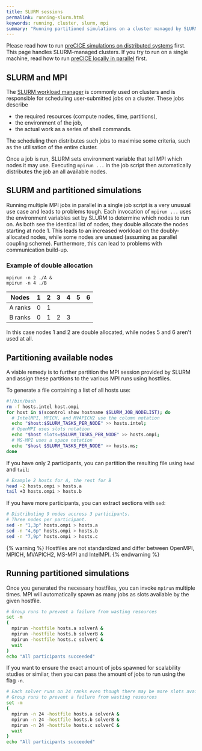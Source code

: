 ```yaml
---
title: SLURM sessions
permalink: running-slurm.html
keywords: running, cluster, slurm, mpi
summary: "Running partitioned simulations on a cluster managed by SLURM requires special treatment of the provided MPI machines."
---
```


Please read how to run [preCICE simulations on distributed systems](running-distributed.html) first.
This page handles SLURM-managed clusters.
If you try to run on a single machine, read how to run [preCICE locally in parallel](running-simple.html) first.

## SLURM and MPI

The [SLURM workload manager](https://slurm.schedmd.com/) is commonly used on clusters and is responsible for scheduling user-submitted jobs on a cluster.
These jobs describe

* the required resources (compute nodes, time, partitions),
* the environment of the job,
* the actual work as a series of shell commands.

The scheduling then distributes such jobs to maximise some criteria, such as the utilisation of the entire cluster.

Once a job is run, SLURM sets environment variable that tell MPI which nodes it may use.
Executing `mpirun ...` in the job script then automatically distributes the job an all available nodes.

## SLURM and partitioned simulations

Running multiple MPI jobs in parallel in a single job script is a very unusual use case and leads to problems tough.
Each invocation of `mpirun ...` uses the environment variables set by SLURM to determine which nodes to run on.
As both see the identical list of nodes, they double allocate the nodes starting at node 1.
This leads to an increased workload on the doubly-allocated nodes, while some nodes are unused (assuming as parallel coupling scheme).
Furthermore, this can lead to problems with communication build-up.

### Example of double allocation

```console
mpirun -n 2 ./A &
mpirun -n 4 ./B
```

| Nodes   | 1   | 2   | 3   | 4   | 5   | 6 |
| ---     | --- | --- | --- | --- | --- | --- |
| A ranks | 0   | 1   |     |     |     |   |
| B ranks | 0   | 1   | 2   | 3   |     |   |

In this case nodes 1 and 2 are double allocated, while nodes 5 and 6 aren't used at all.

## Partitioning available nodes

A viable remedy is to further partition the MPI session provided by SLURM and assign these partitions to the various MPI runs using hostfiles.

To generate a file containing a list of all hosts use:

```bash
#!/bin/bash
rm -f hosts.intel host.ompi
for host in $(scontrol show hostname $SLURM_JOB_NODELIST); do
  # IntelMPI, MPICH, and MVAPICH2 use the column notation
  echo "$host:$SLURM_TASKS_PER_NODE" >> hosts.intel;
  # OpenMPI uses slots notation
  echo "$host slots=$SLURM_TASKS_PER_NODE" >> hosts.ompi;
  # MS-MPI uses a space notation
  echo "$host $SLURM_TASKS_PER_NODE" >> hosts.ms;
done
```

If you have only 2 participants, you can partition the resulting file using `head` and `tail`:

```bash
# Example 2 hosts for A, the rest for B
head -2 hosts.ompi > hosts.a
tail +3 hosts.ompi > hosts.b
```

If you have more participants, you can extract sections with `sed`:

```bash
# Distributing 9 nodes accross 3 participants.
# Three nodes per participant.
sed -n "1,3p" hosts.ompi > hosts.a 
sed -n "4,6p" hosts.ompi > hosts.b
sed -n "7,9p" hosts.ompi > hosts.c 
```

{% warning %}
Hostfiles are not standardized and differ between OpenMPI, MPICH, MVAPICH2, MS-MPI and IntelMPI.
{% endwarning %}

## Running partitioned simulations

Once you generated the necessary hostfiles, you can invoke `mpirun` multiple times.
MPI will automatically spawn as many jobs as slots available by the given hostfile.

```bash
# Group runs to prevent a failure from wasting resources
set -m
(
  mpirun -hostfile hosts.a solverA &
  mpirun -hostfile hosts.b solverB &
  mpirun -hostfile hosts.c solverC &
  wait
)
echo "All participants succeeded"
```

If you want to ensure the exact amount of jobs spawned for scalability studies or similar, then you can pass the amount of jobs to run using the flag `-n`.

```bash
# Each solver runs on 24 ranks even though there may be more slots available
# Group runs to prevent a failure from wasting resources
set -m
(
  mpirun -n 24 -hostfile hosts.a solverA &
  mpirun -n 24 -hostfile hosts.b solverB &
  mpirun -n 24 -hostfile hosts.c solverC &
  wait
)
echo "All participants succeeded"
```
